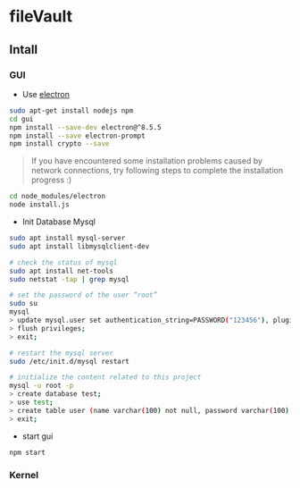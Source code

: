 # fileVault

## Intall

### GUI

* Use [electron](https://www.electronjs.org/)

```bash
sudo apt-get install nodejs npm
cd gui
npm install --save-dev electron@^8.5.5
npm install --save electron-prompt
npm install crypto --save
```

> If you have encountered some installation problems caused by network connections, try following steps to complete the installation progress :)

```bash
cd node_modules/electron
node install.js
```

* Init Database Mysql

```bash
sudo apt install mysql-server
sudo apt install libmysqlclient-dev

# check the status of mysql
sudo apt install net-tools
sudo netstat -tap | grep mysql

# set the password of the user “root”
sudo su
mysql
> update mysql.user set authentication_string=PASSWORD("123456"), plugin="mysql_native_password" where user="root";
> flush privileges;
> exit;

# restart the mysql server
sudo /etc/init.d/mysql restart

# initialize the content related to this project
mysql -u root -p
> create database test;
> use test;
> create table user (name varchar(100) not null, password varchar(100) not null);
> exit;
```

* start gui

```bash
npm start
```

### Kernel
